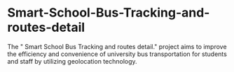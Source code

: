 # Smart-School-Bus-Tracking-and-routes-detail
The " Smart School Bus Tracking and routes detail." project aims to improve the efficiency and convenience of university bus transportation for students and staff by utilizing geolocation technology.
